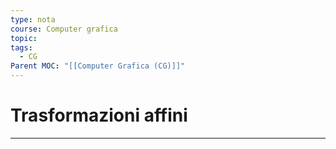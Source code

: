 ```yaml
---
type: nota
course: Computer grafica
topic: 
tags:
  - CG
Parent MOC: "[[Computer Grafica (CG)]]"
---
```



# Trasformazioni affini
---
